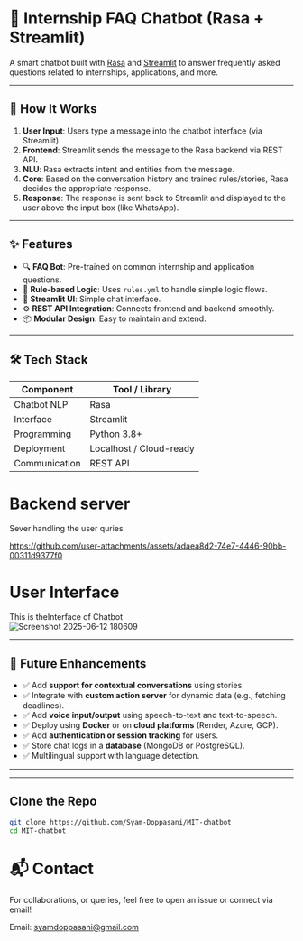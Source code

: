 # 🤖 Internship FAQ Chatbot (Rasa + Streamlit)

A smart chatbot built with [Rasa](https://rasa.com/) and [Streamlit](https://streamlit.io/) to answer frequently asked questions related to internships, applications, and more.

---

## 🚀 How It Works

1. **User Input**: Users type a message into the chatbot interface (via Streamlit).
2. **Frontend**: Streamlit sends the message to the Rasa backend via REST API.
3. **NLU**: Rasa extracts intent and entities from the message.
4. **Core**: Based on the conversation history and trained rules/stories, Rasa decides the appropriate response.
5. **Response**: The response is sent back to Streamlit and displayed to the user above the input box (like WhatsApp).

---
## ✨ Features

- 🔍 **FAQ Bot**: Pre-trained on common internship and application questions.
- 📜 **Rule-based Logic**: Uses `rules.yml` to handle simple logic flows.
- 💬 **Streamlit UI**: Simple chat interface.
- ⚙️ **REST API Integration**: Connects frontend and backend smoothly.
- 📦 **Modular Design**: Easy to maintain and extend.

---
## 🛠️ Tech Stack

| Component    | Tool / Library        |
|--------------|------------------------|
| Chatbot NLP  | Rasa                   |
| Interface    | Streamlit              |
| Programming  | Python 3.8+            |
| Deployment   | Localhost / Cloud-ready|
| Communication | REST API              |

  

# Backend server

Sever handling the user quries 

https://github.com/user-attachments/assets/adaea8d2-74e7-4446-90bb-00311d9377f0

# User Interface 

This is  theInterface of Chatbot  
![Screenshot 2025-06-12 180609](https://github.com/user-attachments/assets/839bd789-2e0a-4710-b42c-ac0d8a9fa379)





---
## 🔮 Future Enhancements

- ✅ Add **support for contextual conversations** using stories.
- ✅ Integrate with **custom action server** for dynamic data (e.g., fetching deadlines).
- ✅ Add **voice input/output** using speech-to-text and text-to-speech.
- ✅ Deploy using **Docker** or on **cloud platforms** (Render, Azure, GCP).
- ✅ Add **authentication or session tracking** for users.
- ✅ Store chat logs in a **database** (MongoDB or PostgreSQL).
- ✅ Multilingual support with language detection.

---



---


##  Clone the Repo

```bash
git clone https://github.com/Syam-Doppasani/MIT-chatbot
cd MIT-chatbot
```

# 📬 Contact
For collaborations, or queries, feel free to open an issue or connect via email!

Email: syamdoppasani@gmail.com
